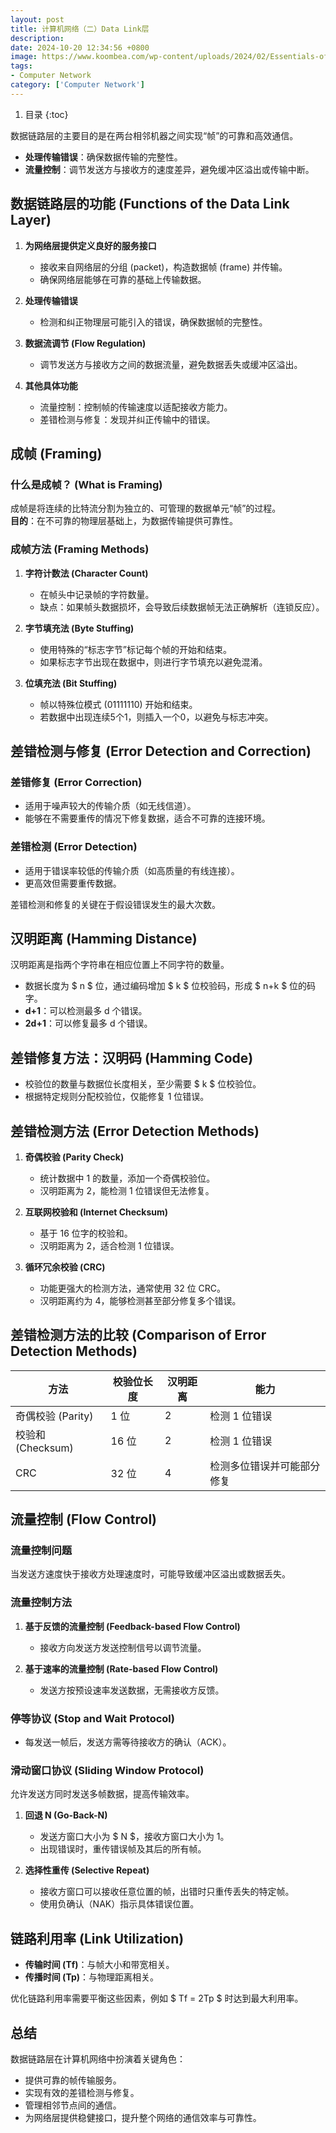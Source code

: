 ```yaml
---
layout: post
title: 计算机网络（二）Data Link层
description:
date: 2024-10-20 12:34:56 +0800
image: https://www.koombea.com/wp-content/uploads/2024/02/Essentials-of-Enterprise-Networking-1100x616.webp
tags:
- Computer Network
category: ['Computer Network']
---
```


1. 目录
{:toc}

数据链路层的主要目的是在两台相邻机器之间实现“帧”的可靠和高效通信。  
- **处理传输错误**：确保数据传输的完整性。  
- **流量控制**：调节发送方与接收方的速度差异，避免缓冲区溢出或传输中断。  

## 数据链路层的功能 (Functions of the Data Link Layer)

1. **为网络层提供定义良好的服务接口**  
   - 接收来自网络层的分组 (packet)，构造数据帧 (frame) 并传输。  
   - 确保网络层能够在可靠的基础上传输数据。  

2. **处理传输错误**  
   - 检测和纠正物理层可能引入的错误，确保数据帧的完整性。  

3. **数据流调节 (Flow Regulation)**  
   - 调节发送方与接收方之间的数据流量，避免数据丢失或缓冲区溢出。  

4. **其他具体功能**  
   - 流量控制：控制帧的传输速度以适配接收方能力。  
   - 差错检测与修复：发现并纠正传输中的错误。  

## 成帧 (Framing)

### 什么是成帧？ (What is Framing)
成帧是将连续的比特流分割为独立的、可管理的数据单元“帧”的过程。  
**目的**：在不可靠的物理层基础上，为数据传输提供可靠性。  

### 成帧方法 (Framing Methods)

1. **字符计数法 (Character Count)**  
   - 在帧头中记录帧的字符数量。  
   - 缺点：如果帧头数据损坏，会导致后续数据帧无法正确解析（连锁反应）。  

2. **字节填充法 (Byte Stuffing)**  
   - 使用特殊的“标志字节”标记每个帧的开始和结束。  
   - 如果标志字节出现在数据中，则进行字节填充以避免混淆。  

3. **位填充法 (Bit Stuffing)**  
   - 帧以特殊位模式 (01111110) 开始和结束。  
   - 若数据中出现连续5个1，则插入一个0，以避免与标志冲突。  

## 差错检测与修复 (Error Detection and Correction)

### 差错修复 (Error Correction)
- 适用于噪声较大的传输介质（如无线信道）。  
- 能够在不需要重传的情况下修复数据，适合不可靠的连接环境。  

### 差错检测 (Error Detection)
- 适用于错误率较低的传输介质（如高质量的有线连接）。  
- 更高效但需要重传数据。  

差错检测和修复的关键在于假设错误发生的最大次数。

## 汉明距离 (Hamming Distance)

汉明距离是指两个字符串在相应位置上不同字符的数量。  

- 数据长度为 $ n $ 位，通过编码增加 $ k $ 位校验码，形成 $ n+k $ 位的码字。  
- **d+1**：可以检测最多 d 个错误。  
- **2d+1**：可以修复最多 d 个错误。  

## 差错修复方法：汉明码 (Hamming Code)

- 校验位的数量与数据位长度相关，至少需要 $ k $ 位校验位。  
- 根据特定规则分配校验位，仅能修复 1 位错误。  

## 差错检测方法 (Error Detection Methods)

1. **奇偶校验 (Parity Check)**  
   - 统计数据中 1 的数量，添加一个奇偶校验位。  
   - 汉明距离为 2，能检测 1 位错误但无法修复。  

2. **互联网校验和 (Internet Checksum)**  
   - 基于 16 位字的校验和。  
   - 汉明距离为 2，适合检测 1 位错误。  

3. **循环冗余校验 (CRC)**  
   - 功能更强大的检测方法，通常使用 32 位 CRC。  
   - 汉明距离约为 4，能够检测甚至部分修复多个错误。  

## 差错检测方法的比较 (Comparison of Error Detection Methods)

| 方法              | 校验位长度 | 汉明距离 | 能力                         |
|-------------------|------------|----------|------------------------------|
| 奇偶校验 (Parity) | 1 位        | 2        | 检测 1 位错误                |
| 校验和 (Checksum) | 16 位       | 2        | 检测 1 位错误                |
| CRC               | 32 位       | 4        | 检测多位错误并可能部分修复   |

## 流量控制 (Flow Control)

### 流量控制问题
当发送方速度快于接收方处理速度时，可能导致缓冲区溢出或数据丢失。  

### 流量控制方法
1. **基于反馈的流量控制 (Feedback-based Flow Control)**  
   - 接收方向发送方发送控制信号以调节流量。  

2. **基于速率的流量控制 (Rate-based Flow Control)**  
   - 发送方按预设速率发送数据，无需接收方反馈。  

### 停等协议 (Stop and Wait Protocol)
- 每发送一帧后，发送方需等待接收方的确认（ACK）。  

### 滑动窗口协议 (Sliding Window Protocol)
允许发送方同时发送多帧数据，提高传输效率。  

1. **回退 N (Go-Back-N)**  
   - 发送方窗口大小为 $ N $，接收方窗口大小为 1。  
   - 出现错误时，重传错误帧及其后的所有帧。  

2. **选择性重传 (Selective Repeat)**  
   - 接收方窗口可以接收任意位置的帧，出错时只重传丢失的特定帧。  
   - 使用负确认（NAK）指示具体错误位置。  

## 链路利用率 (Link Utilization)

- **传输时间 (Tf)**：与帧大小和带宽相关。  
- **传播时间 (Tp)**：与物理距离相关。  

优化链路利用率需要平衡这些因素，例如 $ Tf = 2Tp $ 时达到最大利用率。

## 总结

数据链路层在计算机网络中扮演着关键角色：  
- 提供可靠的帧传输服务。  
- 实现有效的差错检测与修复。  
- 管理相邻节点间的通信。  
- 为网络层提供稳健接口，提升整个网络的通信效率与可靠性。  